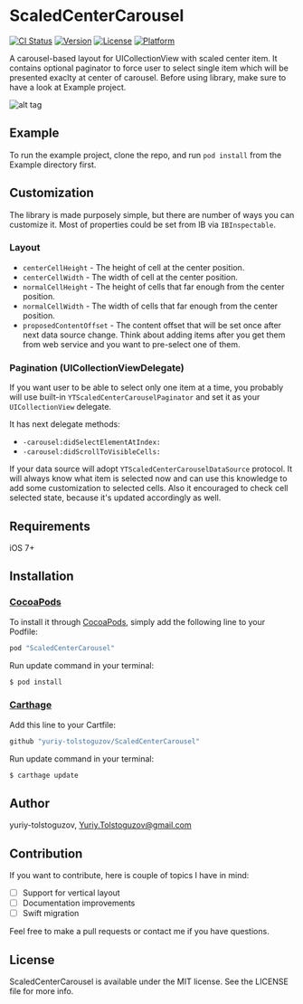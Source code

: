# ScaledCenterCarousel

[![CI Status](http://img.shields.io/travis/yuriy-tolstoguzov/ScaledCenterCarousel.svg?style=flat)](https://travis-ci.org/yuriy-tolstoguzov/ScaledCenterCarousel)
[![Version](https://img.shields.io/cocoapods/v/ScaledCenterCarousel.svg?style=flat)](http://cocoapods.org/pods/ScaledCenterCarousel)
[![License](https://img.shields.io/cocoapods/l/ScaledCenterCarousel.svg?style=flat)](http://cocoapods.org/pods/ScaledCenterCarousel)
[![Platform](https://img.shields.io/cocoapods/p/ScaledCenterCarousel.svg?style=flat)](http://cocoapods.org/pods/ScaledCenterCarousel)

A carousel-based layout for UICollectionView with scaled center item. 
It contains optional paginator to force user to select single item which will be presented exaclty at center of carousel.
Before using library, make sure to have a look at Example project.

![alt tag](https://raw.githubusercontent.com/yuriy-tolstoguzov/ScaledCenterCarousel/master/Example/Assets/ScaledCenterCarousel.gif)

## Example

To run the example project, clone the repo, and run `pod install` from the Example directory first.

## Customization

The library is made purposely simple, but there are number of ways you can customize it. Most of properties could be set from IB via `IBInspectable`.

### Layout

- `centerCellHeight` - The height of cell at the center position.
- `centerCellWidth` - The width of cell at the center position.
- `normalCellHeight` - The height of cells that far enough from the center position.
- `normalCellWidth` - The width of cells that far enough from the center position.
- `proposedContentOffset` - The content offset that will be set once after next data source change. Think about adding items after you get them from web service and you want to pre-select one of them.

### Pagination (UICollectionViewDelegate)

If you want user to be able to select only one item at a time, you probably will use built-in `YTScaledCenterCarouselPaginator` and set it as your `UICollectionView` delegate.

It has next delegate methods:
- `-carousel:didSelectElementAtIndex:`
- `-carousel:didScrollToVisibleCells:`

If your data source will adopt `YTScaledCenterCarouselDataSource` protocol. It will always know what item is selected now and can use this knowledge to add some customization to selected cells. Also it encouraged to check cell selected state, because it's updated accordingly as well.

## Requirements

iOS 7+

## Installation

### [CocoaPods](http://cocoapods.org)

To install
it through [CocoaPods](http://cocoapods.org), simply add the following line to your Podfile:

```ruby
pod "ScaledCenterCarousel"
```

Run update command in your terminal:

```bash
$ pod install
```


### [Carthage](https://github.com/Carthage/Carthage)

Add this line to your Cartfile:

```ruby
github "yuriy-tolstoguzov/ScaledCenterCarousel"
```

Run update command in your terminal:

```bash
$ carthage update
```

## Author

yuriy-tolstoguzov, Yuriy.Tolstoguzov@gmail.com

## Contribution

If you want to contribute, here is couple of topics I have in mind:
- [ ] Support for vertical layout
- [ ] Documentation improvements
- [ ] Swift migration

Feel free to make a pull requests or contact me if you have questions.

## License

ScaledCenterCarousel is available under the MIT license. See the LICENSE file for more info.

